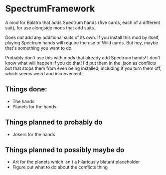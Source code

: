 # SpectrumFramework
A mod for Balatro that adds Spectrum hands (five cards, each of a different suit), for use alongside mods that add suits.

Does _not_ add any additional suits of its own. If you install this mod by itself, playing Spectrum hands will require the use of Wild cards. But hey, maybe that's something you want to do.

Probably don't use this with mods that already add Spectrum hands! I don't know what will happen if you do that! I'd put them in the .json as conflicts but that stops them from even being installed, including if you turn them off, which seems weird and inconvenient.

## Things done:
- The hands
- Planets for the hands

## Things planned to probably do
- Jokers for the hands

## Things planned to possibly maybe do
- Art for the planets which isn't a hilariously blatant placeholder
- Figure out what to do about the conflicts thing